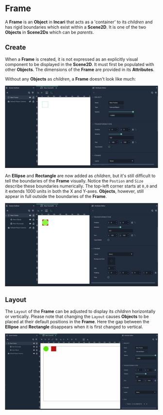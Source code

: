 # Frame

A **Frame** is an **Object** in **Incari** that acts as a 'container' to its *children* and has rigid boundaries which exist within a **Scene2D**. It is one of the two **Objects** in **Scene2Ds** which can be *parents*. 

## Create 

When a **Frame** is created, it is not expressed as an explicitly visual component to be displayed in the **Scene2D**. It must first be populated with other **Objects**. The dimensions of the **Frame** are provided in its **Attributes**.

Without any **Objects** as *children*, a **Frame** doesn't look like much:

![Frame Object Before.](../../.gitbook/assets/frameimage1update.png)

An **Ellipse** and **Rectangle** are now added as *children*, but it's still difficult to tell the boundaries of the **Frame** visually. Notice the `Postion` and `Size` describe these boundaries numerically. The top-left corner starts at `0,0` and it extends 1000 units in both the X and Y-axes. **Objects**, however, still appear in full outside the boundaries of the **Frame**. 

![Frame with Objects.](../../.gitbook/assets/frameimage2update.png)

<!--## Frame Boundaries

For educational purposes, the next image shows the boundaries of a **Frame** by purposefully cutting off portions of three **Rectangles**. Please be careful in your own **Projects** to avoid this if it is not the desired effect for a **User Interface**.

![Frame with Boundaries.](../../.gitbook/assets/frameboundaries.png)

Since the **Frame** is set to size 1000 by 1000, it only reveals a quarter of the **Rectangle** at the bottom-right as the **Rectangle** is placed at `950,950` and its size is 100 by 100. 

The same goes for the other two **Rectangles**. One is positioned at `0,950` and has its bottom half cut off. The other is positioned at `950,0` and has its right half cut off. 

The **Ellipse** remains whole as it does not cross the boundaries of the **Frame**. 

If the size of a **Frame** is altered, its children are automatically affected, cutting off anything that is outside of the new boundaries. 
-->
## Layout

The `Layout` of the **Frame** can be adjusted to display its *children* horizontally or vertically. Please note that changing the `Layout` causes **Objects** to be placed at their default positions in the **Frame**. Here the gap between the **Ellipse** and **Rectangle** disappears when it is first changed to vertical. 

![Frame Layout.](../../.gitbook/assets/framelayout.gif)
